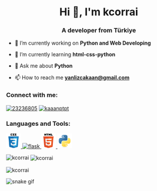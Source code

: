 <h1 align="center">Hi 👋, I'm kcorrai</h1>
<h3 align="center">A developer from Türkiye</h3>

- 🔭 I’m currently working on **Python and Web Developing**

- 🌱 I’m currently learning **html-css-python**

- 💬 Ask me about **Python**

- 📫 How to reach me **yanlizcakaan@gmail.com**

<h3 align="left">Connect with me:</h3>
<p align="left">
<a href="https://stackoverflow.com/users/23236805" target="blank"><img align="center" src="https://raw.githubusercontent.com/rahuldkjain/github-profile-readme-generator/master/src/images/icons/Social/stack-overflow.svg" alt="23236805" height="30" width="40" /></a>
<a href="https://instagram.com/kaaanptpt" target="blank"><img align="center" src="https://raw.githubusercontent.com/rahuldkjain/github-profile-readme-generator/master/src/images/icons/Social/instagram.svg" alt="kaaanptpt" height="30" width="40" /></a>
</p>

<h3 align="left">Languages and Tools:</h3>
<p align="left"> <a href="https://www.w3schools.com/css/" target="_blank" rel="noreferrer"> <img src="https://raw.githubusercontent.com/devicons/devicon/master/icons/css3/css3-original-wordmark.svg" alt="css3" width="40" height="40"/> </a> <a href="https://flask.palletsprojects.com/" target="_blank" rel="noreferrer"> <img src="https://www.vectorlogo.zone/logos/pocoo_flask/pocoo_flask-icon.svg" alt="flask" width="40" height="40"/> </a> <a href="https://www.w3.org/html/" target="_blank" rel="noreferrer"> <img src="https://raw.githubusercontent.com/devicons/devicon/master/icons/html5/html5-original-wordmark.svg" alt="html5" width="40" height="40"/> </a> <a href="https://www.python.org" target="_blank" rel="noreferrer"> <img src="https://raw.githubusercontent.com/devicons/devicon/master/icons/python/python-original.svg" alt="python" width="40" height="40"/> </a> </p>

<p><img align="left" src="https://github-readme-stats.vercel.app/api/top-langs?username=kcorrai&show_icons=true&locale=en&layout=compact" alt="kcorrai" /></p>

<p>&nbsp;<img align="center" src="https://github-readme-stats.vercel.app/api?username=kcorrai&show_icons=true&locale=en" alt="kcorrai" /></p>

<p><img align="center" src="https://github-readme-streak-stats.herokuapp.com/?user=kcorrai&" alt="kcorrai" /></p>


![snake gif](https://github.com/YOUR_USERNAME/YOUR_USERNAME/blob/output/github-contribution-grid-snake.gif)
